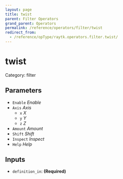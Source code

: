 ```yaml
---
layout: page
title: twist
parent: Filter Operators
grand_parent: Operators
permalink: /reference/operators/filter/twist
redirect_from:
  - /reference/opType/raytk.operators.filter.twist/
---
```


# twist

Category: filter



## Parameters

* `Enable` *Enable*
* `Axis` *Axis*
  * `x` *X*
  * `y` *Y*
  * `z` *Z*
* `Amount` *Amount*
* `Shift` *Shift*
* `Inspect` *Inspect*
* `Help` *Help*

## Inputs

* `definition_in`:  **(Required)**
